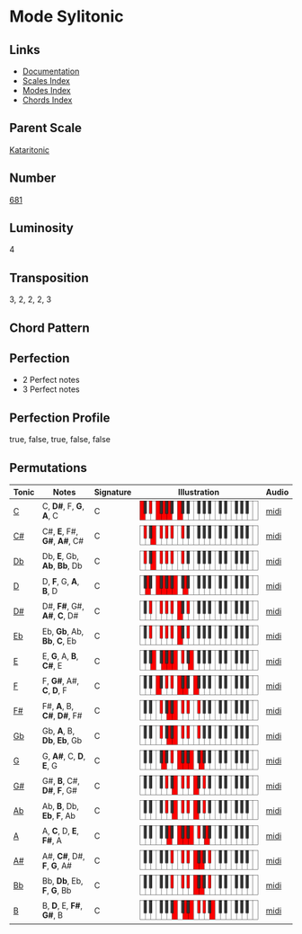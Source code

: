 # Mode Sylitonic

## Links

- [Documentation](README.md)
- [Scales Index](Scales.md)
- [Modes Index](Modes.md)
- [Chords Index](Chords.md)

## Parent Scale

[Kataritonic](ScaleKataritonic.md)

## Number

[681](https://ianring.com/musictheory/scales/681)

## Luminosity

4

## Transposition

3, 2, 2, 2, 3

## Chord Pattern



## Perfection

- 2 Perfect notes
- 3 Perfect notes

## Perfection Profile

true, false, true, false, false

## Permutations

| Tonic | Notes | Signature | Illustration | Audio |
|-------|-------|-----------|--------------|-------|
| [C](ModeCNaturalSylitonic.md) | C, **D#**, F, **G**, **A**, C | C | ![CNaturalSylitonic](ModeCNaturalSylitonic.png) | [midi](https://github.com/edipermadi/music/blob/main/docs/ModeCNaturalSylitonic.mid?raw=true) |
| [C#](ModeCSharpSylitonic.md) | C#, **E**, F#, **G#**, **A#**, C# | C | ![CSharpSylitonic](ModeCSharpSylitonic.png) | [midi](https://github.com/edipermadi/music/blob/main/docs/ModeCSharpSylitonic.mid?raw=true) |
| [Db](ModeDFlatSylitonic.md) | Db, **E**, Gb, **Ab**, **Bb**, Db | C | ![DFlatSylitonic](ModeDFlatSylitonic.png) | [midi](https://github.com/edipermadi/music/blob/main/docs/ModeDFlatSylitonic.mid?raw=true) |
| [D](ModeDNaturalSylitonic.md) | D, **F**, G, **A**, **B**, D | C | ![DNaturalSylitonic](ModeDNaturalSylitonic.png) | [midi](https://github.com/edipermadi/music/blob/main/docs/ModeDNaturalSylitonic.mid?raw=true) |
| [D#](ModeDSharpSylitonic.md) | D#, **F#**, G#, **A#**, **C**, D# | C | ![DSharpSylitonic](ModeDSharpSylitonic.png) | [midi](https://github.com/edipermadi/music/blob/main/docs/ModeDSharpSylitonic.mid?raw=true) |
| [Eb](ModeEFlatSylitonic.md) | Eb, **Gb**, Ab, **Bb**, **C**, Eb | C | ![EFlatSylitonic](ModeEFlatSylitonic.png) | [midi](https://github.com/edipermadi/music/blob/main/docs/ModeEFlatSylitonic.mid?raw=true) |
| [E](ModeENaturalSylitonic.md) | E, **G**, A, **B**, **C#**, E | C | ![ENaturalSylitonic](ModeENaturalSylitonic.png) | [midi](https://github.com/edipermadi/music/blob/main/docs/ModeENaturalSylitonic.mid?raw=true) |
| [F](ModeFNaturalSylitonic.md) | F, **G#**, A#, **C**, **D**, F | C | ![FNaturalSylitonic](ModeFNaturalSylitonic.png) | [midi](https://github.com/edipermadi/music/blob/main/docs/ModeFNaturalSylitonic.mid?raw=true) |
| [F#](ModeFSharpSylitonic.md) | F#, **A**, B, **C#**, **D#**, F# | C | ![FSharpSylitonic](ModeFSharpSylitonic.png) | [midi](https://github.com/edipermadi/music/blob/main/docs/ModeFSharpSylitonic.mid?raw=true) |
| [Gb](ModeGFlatSylitonic.md) | Gb, **A**, B, **Db**, **Eb**, Gb | C | ![GFlatSylitonic](ModeGFlatSylitonic.png) | [midi](https://github.com/edipermadi/music/blob/main/docs/ModeGFlatSylitonic.mid?raw=true) |
| [G](ModeGNaturalSylitonic.md) | G, **A#**, C, **D**, **E**, G | C | ![GNaturalSylitonic](ModeGNaturalSylitonic.png) | [midi](https://github.com/edipermadi/music/blob/main/docs/ModeGNaturalSylitonic.mid?raw=true) |
| [G#](ModeGSharpSylitonic.md) | G#, **B**, C#, **D#**, **F**, G# | C | ![GSharpSylitonic](ModeGSharpSylitonic.png) | [midi](https://github.com/edipermadi/music/blob/main/docs/ModeGSharpSylitonic.mid?raw=true) |
| [Ab](ModeAFlatSylitonic.md) | Ab, **B**, Db, **Eb**, **F**, Ab | C | ![AFlatSylitonic](ModeAFlatSylitonic.png) | [midi](https://github.com/edipermadi/music/blob/main/docs/ModeAFlatSylitonic.mid?raw=true) |
| [A](ModeANaturalSylitonic.md) | A, **C**, D, **E**, **F#**, A | C | ![ANaturalSylitonic](ModeANaturalSylitonic.png) | [midi](https://github.com/edipermadi/music/blob/main/docs/ModeANaturalSylitonic.mid?raw=true) |
| [A#](ModeASharpSylitonic.md) | A#, **C#**, D#, **F**, **G**, A# | C | ![ASharpSylitonic](ModeASharpSylitonic.png) | [midi](https://github.com/edipermadi/music/blob/main/docs/ModeASharpSylitonic.mid?raw=true) |
| [Bb](ModeBFlatSylitonic.md) | Bb, **Db**, Eb, **F**, **G**, Bb | C | ![BFlatSylitonic](ModeBFlatSylitonic.png) | [midi](https://github.com/edipermadi/music/blob/main/docs/ModeBFlatSylitonic.mid?raw=true) |
| [B](ModeBNaturalSylitonic.md) | B, **D**, E, **F#**, **G#**, B | C | ![BNaturalSylitonic](ModeBNaturalSylitonic.png) | [midi](https://github.com/edipermadi/music/blob/main/docs/ModeBNaturalSylitonic.mid?raw=true) |
